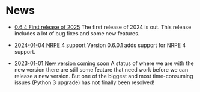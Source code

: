 # News

* [0.6.4 First release of 2025](2025-01-12.md)
  The first release of 2024 is out. This release includes a lot of bug fixes and some new features.

* [2024-01-04 NRPE 4 support](2024-01-04.md)
  Version 0.6.0.1 adds support for NRPE 4 support.

* [2023-01-01 New version coming soon](2023-01-01.md)
  A status of where we are with the new version there are still some feature that need work before we can release a new version.
  But one of the biggest and most time-consuming issues (Python 3 upgrade) has not finally been resolved!
